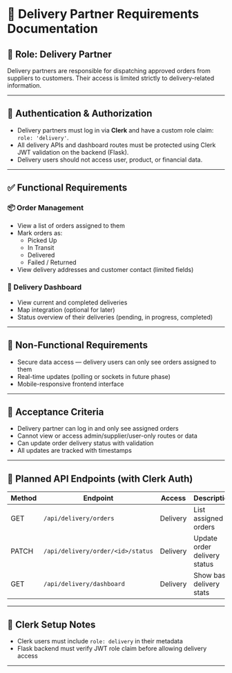 # 🚚 Delivery Partner Requirements Documentation

## 👤 Role: Delivery Partner

Delivery partners are responsible for dispatching approved orders from suppliers to customers. Their access is limited strictly to delivery-related information.

---

## 🔐 Authentication & Authorization

- Delivery partners must log in via **Clerk** and have a custom role claim: `role: 'delivery'`.
- All delivery APIs and dashboard routes must be protected using Clerk JWT validation on the backend (Flask).
- Delivery users should not access user, product, or financial data.

---

## ✅ Functional Requirements

### 📦 Order Management
- View a list of orders assigned to them
- Mark orders as:
  - Picked Up
  - In Transit
  - Delivered
  - Failed / Returned
- View delivery addresses and customer contact (limited fields)

### 🧭 Delivery Dashboard
- View current and completed deliveries
- Map integration (optional for later)
- Status overview of their deliveries (pending, in progress, completed)

---

## 🚫 Non-Functional Requirements

- Secure data access — delivery users can only see orders assigned to them
- Real-time updates (polling or sockets in future phase)
- Mobile-responsive frontend interface

---

## 🧪 Acceptance Criteria

- Delivery partner can log in and only see assigned orders
- Cannot view or access admin/supplier/user-only routes or data
- Can update order delivery status with validation
- All updates are tracked with timestamps

---

## 📌 Planned API Endpoints (with Clerk Auth)

| Method | Endpoint                             | Access     | Description                           |
|--------|--------------------------------------|------------|---------------------------------------|
| GET    | `/api/delivery/orders`               | Delivery   | List assigned orders                  |
| PATCH  | `/api/delivery/order/<id>/status`    | Delivery   | Update order delivery status          |
| GET    | `/api/delivery/dashboard`            | Delivery   | Show basic delivery stats             |

---

## 📝 Clerk Setup Notes

- Clerk users must include `role: delivery` in their metadata
- Flask backend must verify JWT role claim before allowing delivery access

---

